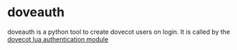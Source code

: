 # doveauth

doveauth is a python tool
to create dovecot users on login.
It is called by the
[dovecot lua authentication module](https://doc.dovecot.org/configuration_manual/authentication/lua_based_authentication/)

